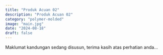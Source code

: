 ```yaml
---
title: "Produk Acuan 02"
description: "Produk Acuan 02"
category: "polymer-molded"
image: "main.jpg"
date: "2024-08-18"
draft: false
---
```


Maklumat kandungan sedang disusun, terima kasih atas perhatian anda...